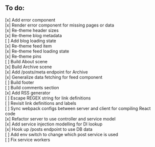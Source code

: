 ## To do:
[x] Add error component  
[x] Render error component for missing pages or data  
[x] Re-theme header sizes  
[x] Re-theme blog metadata  
[ ] Add blog loading state  
[x] Re-theme feed item  
[x] Re-theme feed loading state  
[x] Re-theme pins  
[ ] Build About scene  
[x] Build Archive scene  
[x] Add /posts/meta endpoint for Archive  
[x] Generalize data fetching for feed component  
[ ] Build footer  
[ ] Build comments section  
[x] Add RSS generator  
[ ] Escape REGEX string for link definitions  
[ ] Revisit link definitions and labels  
[ ] Sync webpack configs between server and client for compiling React code  
[x] Refactor server to use controller and service model  
[x] Add service injection modelling for DI lookup  
[x] Hook up /posts endpoint to use DB data  
[ ] Add env switch to change which post service is used  
[ ] Fix service workers  